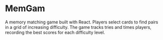 # MemGam
A memory matching game built with React. Players select cards to find pairs in a grid of increasing difficulty. The game tracks tries and times players, recording the best scores for each difficulty level.
